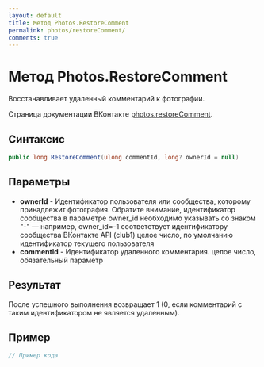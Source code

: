 ```yaml
---
layout: default
title: Метод Photos.RestoreComment
permalink: photos/restoreComment/
comments: true
---
```

# Метод Photos.RestoreComment
Восстанавливает удаленный комментарий к фотографии.

Страница документации ВКонтакте [photos.restoreComment](https://vk.com/dev/photos.restoreComment).
## Синтаксис
``` csharp
public long RestoreComment(ulong commentId, long? ownerId = null)
```

## Параметры
+ **ownerId** - Идентификатор пользователя или сообщества, которому принадлежит фотография. Обратите внимание, идентификатор сообщества в параметре owner_id необходимо указывать со знаком "-" — например, owner_id=-1 соответствует идентификатору сообщества ВКонтакте API (club1)  целое число, по умолчанию идентификатор текущего пользователя
+ **commentId** - Идентификатор удаленного комментария. целое число, обязательный параметр

## Результат
После успешного выполнения возвращает 1 (0, если комментарий с таким идентификатором не является удаленным).

## Пример
``` csharp
// Пример кода
```

